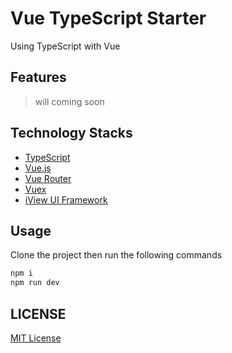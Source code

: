 # Vue TypeScript Starter

Using TypeScript with Vue

## Features

> will coming soon

## Technology Stacks

+ [TypeScript](https://www.typescriptlang.org/)
+ [Vue.js](https://vuejs.org/)
+ [Vue Router](https://router.vuejs.org/)
+ [Vuex](https://vuex.vuejs.org/)
+ [iView UI Framework](https://iviewui.com/)

## Usage

Clone the project then run the following commands

```bash
npm i
npm run dev
```

## LICENSE

[MIT License](./LICENSE)

